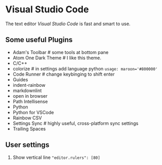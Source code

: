 # Visual Studio Code
The text editor *Visual Studio Code* is fast and smart to use.

## Some useful Plugins
- Adam's Toolbar # some tools at bottom pane
- Atom One Dark Theme # I like this theme.
- C/C++
- colorize # in settings add language python `usage: maroon='#800000'`
- Code Runner # change keybinging to shift enter
- Guides
- indent-rainbow
- markdownlint
- open in browser
- Path Intellisense
- Python
- Python for VSCode
- Rainbow CSV
- Settings Sync # highly useful, cross-platform sync settings
- Trailing Spaces

## User settings
1. Show vertical line
`"editor.rulers": [80]`
